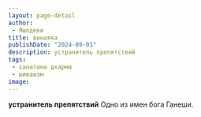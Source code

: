 ```yaml
---
layout: page-detail
author:
 - Яшодеви
title: винаяка
publishDate: "2024-09-01"
description: устранитель препятствий
tags:
 - санатана дхарма
 - шиваизм
image: 
---
```


__устранитель препятствий__
Одно из имен бога Ганеши.


